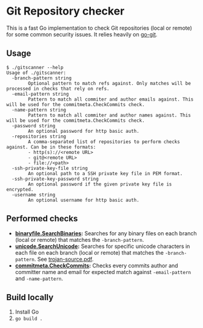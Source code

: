 # Git Repository checker

This is a fast Go implementation to check Git repositories (local or remote) for some common security issues.
It relies heavily on [go-git](https://github.com/go-git/go-git).

## Usage

```
$ ./gitscanner --help
Usage of ./gitscanner:
  -branch-pattern string
        Optional pattern to match refs against. Only matches will be processed in checks that rely on refs.
  -email-pattern string
        Pattern to match all commiter and author emails against. This will be used for the commitmeta.CheckCommits check.
  -name-pattern string
        Pattern to match all commiter and author names against. This will be used for the commitmeta.CheckCommits check.
  -password string
        An optional password for http basic auth.
  -repositories string
        A comma-separated list of repositories to perform checks against. Can be in these formats:
        - http(s)://<remote URL>
        - git@<remote URL>
        - file://<path>
  -ssh-private-key-file string
        An optional path to a SSH private key file in PEM format.
  -ssh-private-key-password string
        An optional password if the given private key file is encrypted.
  -username string
        An optional username for http basic auth.
```

## Performed checks

* **[binaryfile.SearchBinaries](/checks/binaryfile/binaryfile.go):** Searches for any binary files on each branch (local or remote) that matches the `-branch-pattern`.
* **[unicode.SearchUnicode](/checks/unicode/unicode.go):** Searches for specific unicode characters in each file on each branch (local or remote) that matches the `-branch-pattern`. See [trojan-source.pdf](https://trojansource.codes/trojan-source.pdf).
* **[commitmeta.CheckCommits](/checks/commitmeta/commitmeta.go):** Checks every commits author and committer name and email for expected match against `-email-pattern` and `-name-pattern`.
  
## Build locally

1. Install Go
2. `go build .`
